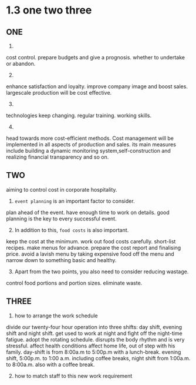# 1.3 one two three

## ONE 

1. 
cost control.
prepare budgets and give a prognosis.
whether to undertake or abandon.

2. 
enhance satisfaction and loyalty.
improve company image and boost sales.
largescale production will be cost effective.

3. 
technologies keep changing.
regular training.
working skills.

4. 
head towards more cost-efficient methods.
Cost management will be implemented in all aspects of production and sales.
its main measures include  building a dynamic monitoring system,self-construction and realizing financial transparency and so on.




## TWO 

aiming to control cost in corporate hospitality.

1. `event planning` is an important factor to consider.

plan ahead of the event.
have enough time to work on details.
good planning is the key to every successful event.

2. In addition to this, `food costs` is also important.

keep the cost at the minimum.
work out food costs carefully.
short-list recipes.
make menus for advance.
prepare the cost report and finalising price.
avoid a lavish menu by taking expensive food off the menu and narrow down to something basic and healthy.


3. Apart from the two points, you also need to consider reducing wastage. 

control food portions and portion sizes.
eliminate waste.



## THREE

1. how to arrange the work schedule

divide our twenty-four hour operation into three shifts: day shift, evening shift and night shift.
get used to work at night and fight off the night-time fatigue.
adopt the rotating schedule.
disrupts the body rhythm and is very stressful. affect health conditions
affect home life, out of step with his family.
day-shift is from 8:00a.m to 5:00p.m with a lunch-break. evening shift, 5:00p.m. to 1:00 a.m. including coffee breaks, night shift from 1:00a.m. to 8:00a.m. also with a coffee break.


2. how to match staff to this new work requirement

